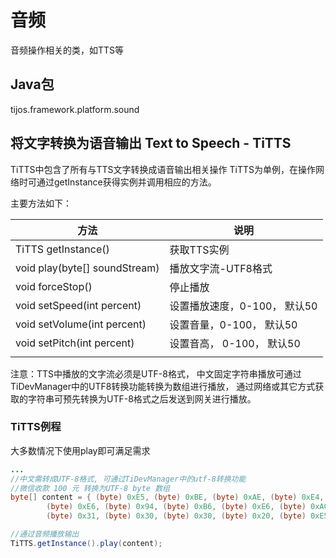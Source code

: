 # 音频

音频操作相关的类，如TTS等

## Java包
tijos.framework.platform.sound

## 将文字转换为语音输出 Text to Speech - TiTTS

TiTTS中包含了所有与TTS文字转换成语音输出相关操作 
TiTTS为单例，在操作网络时可通过getInstance获得实例并调用相应的方法。

主要方法如下：

| 方法                          | 说明                         |
| ----------------------------- | ---------------------------- |
| TiTTS getInstance()           | 获取TTS实例                  |
| void play(byte[] soundStream) | 播放文字流-UTF8格式          |
| void forceStop()              | 停止播放                     |
| void setSpeed(int percent)    | 设置播放速度，0-100， 默认50 |
| void setVolume(int percent)   | 设置音量，0-100， 默认50     |
| void setPitch(int percent)    | 设置音高， 0-100， 默认50    |
|                               |                              |

注意：TTS中播放的文字流必须是UTF-8格式， 中文固定字符串播放可通过TiDevManager中的UTF8转换功能转换为数组进行播放， 通过网络或其它方式获取的字符串可预先转换为UTF-8格式之后发送到网关进行播放。



### TiTTS例程

大多数情况下使用play即可满足需求

```java
...
//中文需转成UTF-8格式, 可通过TiDevManager中的utf-8转换功能
//微信收款 100 元 转换为UTF-8 byte 数组 
byte[] content = { (byte) 0xE5, (byte) 0xBE, (byte) 0xAE, (byte) 0xE4, (byte) 0xBF, (byte) 0xA1,
		(byte) 0xE6, (byte) 0x94, (byte) 0xB6, (byte) 0xE6, (byte) 0xAC, (byte) 0xBE, (byte) 0x20,
		(byte) 0x31, (byte) 0x30, (byte) 0x30, (byte) 0x20, (byte) 0xE5, (byte) 0x85, (byte) 0x83 };

//通过音频播放输出
TiTTS.getInstance().play(content);

```





